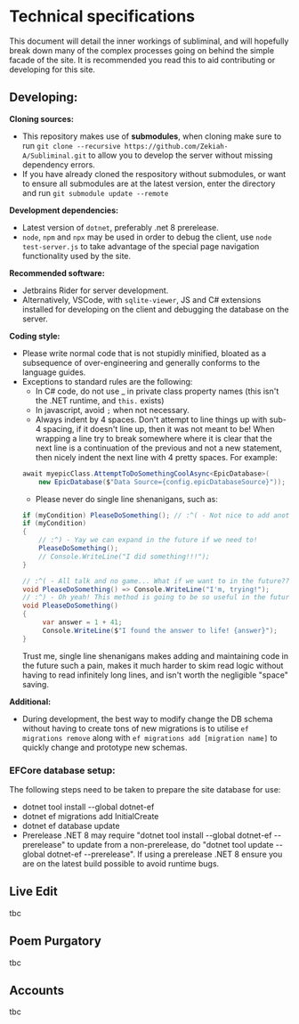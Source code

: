 # Technical specifications
This document will detail the inner workings of subliminal,
and will hopefully break down many of the complex processes
going on behind the simple facade of the site. It is recommended
you read this to aid contributing or developing for this site.

## Developing:
**Cloning sources:**
 - This repository makes use of **submodules**, when cloning make sure to run
 `git clone --recursive https://github.com/Zekiah-A/Subliminal.git` to allow you
 to develop the server without missing dependency errors.
 - If you have already cloned the respository without submodules, or want to ensure 
 all submodules are at the latest version, enter the directory and run
 `git submodule update --remote`

**Development dependencies:**
 - Latest version of `dotnet`, preferably .net 8 prerelease.
 - `node`, `npm` and `npx` may be used in order to debug the client, 
 use `node test-server.js` to take advantage of the special page navigation 
 functionality used by the site.

**Recommended software:**
 - Jetbrains Rider for server development.
 - Alternatively, VSCode, with `sqlite-viewer`, JS and C# extensions installed
 for developing on the client and debugging the database on the server.

**Coding style:**
 - Please write normal code that is not stupidly minified, bloated as a subsequence of 
 over-engineering and generally conforms to the language guides.
 - Exceptions to standard rules are the following:
   - In C# code, do not use _ in private class property names (this isn't the .NET runtime,
 and `this.` exists)
   - In javascript, avoid `;` when not necessary. 
   - Always indent by 4 spaces. Don't attempt to line things up with sub-4 spacing,
   if it doesn't line up, then it was not meant to be! When wrapping a line try to break
   somewhere where it is clear that the next line is a continuation of the previous and
   not a new statement, then nicely indent the next line with 4 pretty spaces. For example:
   ```cs
   await myepicClass.AttemptToDoSomethingCoolAsync<EpicDatabase>(
       new EpicDatabase($"Data Source={config.epicDatabaseSource}"));
   ```
   - Please never do single line shenanigans, such as:
   ```cs
   if (myCondition) PleaseDoSomething(); // :^( - Not nice to add another statement here
   if (myCondition)
   {
       // :^) - Yay we can expand in the future if we need to!
       PleaseDoSomething();
       // Console.WriteLine("I did something!!!");
   }
   
   // :^( - All talk and no game... What if we want to in the future??
   void PleaseDoSomething() => Console.WriteLine("I'm, trying!");
   // :^) - Oh yeah! This method is going to be so useful in the future!
   void PleaseDoSomething()
   {
        var answer = 1 + 41;
        Console.WriteLine($"I found the answer to life! {answer}");
   }
   ```
   Trust me, single line shenanigans makes adding and maintaining code in the future such a
   pain, makes it much harder to skim read logic without having to read infinitely long lines,
   and isn't worth the negligible "space" saving.

**Additional:**
 - During development, the best way to modify change the DB schema without having to create tons of
 new migrations is to utilise `ef migrations remove` along with `ef migrations add [migration name]`
 to quickly change and prototype new schemas.
 
### EFCore database setup:
The following steps need to be taken to prepare the site database for use:
 - dotnet tool install --global dotnet-ef
 - dotnet ef migrations add InitialCreate
 - dotnet ef database update
 - Prerelease .NET 8 may require "dotnet tool install --global dotnet-ef --prerelease"
 to update from a non-prerelease, do "dotnet tool update --global dotnet-ef --prerelease".
 If using a prerelease .NET 8 ensure you are on the latest build possible to avoid runtime bugs.

## Live Edit
tbc

## Poem Purgatory
tbc

## Accounts
tbc
